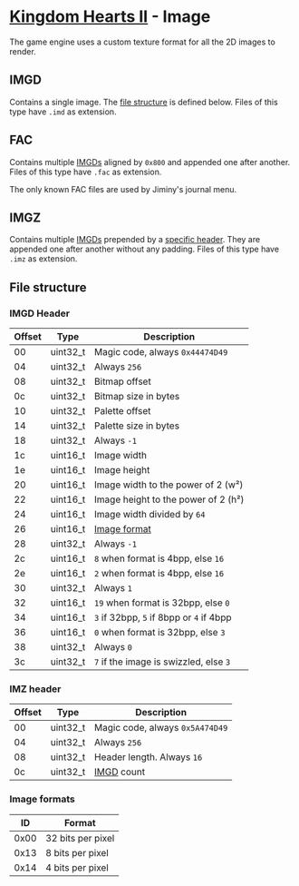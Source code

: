 # [Kingdom Hearts II](../../index.md) - Image

The game engine uses a custom texture format for all the 2D images to render.

## IMGD

Contains a single image. The [file structure](#file-structure) is defined below. Files of this type have `.imd` as extension.

## FAC

Contains multiple [IMGDs](#imgd) aligned by `0x800` and appended one after another. Files of this type have `.fac` as extension.

The only known FAC files are used by Jiminy's journal menu.

## IMGZ

Contains multiple [IMGDs](#imgd) prepended by a [specific header](#imz-header). They are appended one after another without any padding. Files of this type have `.imz` as extension.

## File structure

### IMGD Header

| Offset | Type | Description |
|--------|------|-------------|
| 00 | uint32_t | Magic code, always `0x44474D49`
| 04 | uint32_t | Always `256`
| 08 | uint32_t | Bitmap offset
| 0c | uint32_t | Bitmap size in bytes
| 10 | uint32_t | Palette offset
| 14 | uint32_t | Palette size in bytes
| 18 | uint32_t | Always `-1`
| 1c | uint16_t | Image width
| 1e | uint16_t | Image height
| 20 | uint16_t | Image width to the power of 2 (w²)
| 22 | uint16_t | Image height to the power of 2 (h²)
| 24 | uint16_t | Image width divided by `64`
| 26 | uint16_t | [Image format](#image-formats)
| 28 | uint32_t | Always `-1`
| 2c | uint16_t | `8` when format is 4bpp, else `16`
| 2e | uint16_t | `2` when format is 4bpp, else `16`
| 30 | uint32_t | Always `1`
| 32 | uint16_t | `19` when format is 32bpp, else `0`
| 34 | uint16_t | `3` if 32bpp, `5` if 8bpp or `4` if 4bpp
| 36 | uint16_t | `0` when format is 32bpp, else `3`
| 38 | uint32_t | Always `0`
| 3c | uint32_t | `7` if the image is swizzled, else `3`

### IMZ header

| Offset | Type | Description |
|--------|------|-------------|
| 00 | uint32_t | Magic code, always `0x5A474D49`
| 04 | uint32_t | Always `256`
| 08 | uint32_t | Header length. Always `16`
| 0c | uint32_t | [IMGD](#imgd) count

### Image formats

| ID   | Format
|------|--------
| 0x00 | 32 bits per pixel
| 0x13 | 8 bits per pixel
| 0x14 | 4 bits per pixel
